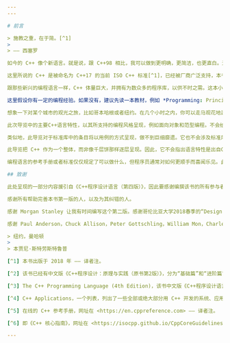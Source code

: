 ```yaml
---
---

# 前言

> 施教之重，在于简。[^1]
>
> —— 西塞罗

如今的 C++ 像个新语言。就是说，跟 C++98 相比，我可以做到更明确，更简洁，也更直白。进一步说，编译器核验得更出色，生成的程序运行得更快。

这里所说的 C++ 是被命名为 C++17 的当前 ISO C++ 标准[^1]，已经被厂商广泛支持，本书对其给出一个概览。此外，还提到一些概念和模块，它们被定义在 ISO 技术规范里，虽已有所应用，但至少在 C++20 尚无计划被纳入标准。

跟那些新兴的编程语言一样，C++ 体量巨大，并拥有为数众多的程序库，以供不时之需。这本小册子旨在为程序员老手营造一个概念，以了解现代C++的主要构成。它涵盖了绝大多数语言特性，及多数标准库组件。本书可在数小时内读完，但很明显，如果想写出优良的C++程序，远非一日之功。幸而此书目的并不在于精通，而是给出一个概览，一些关键用例，并为程序员入门助一臂之力。

这里假设你有一定的编程经验。如果没有，建议先读一本教材，例如 *Programming: Principles and Practice Using C++ (Second edition)* [Stroustrup,2014][^2]，然后再从这里读下去。就算你以前有过编程经验，你用过的语言或者开发过的程序，也很可能与此书呈现的 C++ 风格大相径庭。

想象一下对某个城市的观光之旅，比如哥本哈根或者纽约。在几个小时之内，你可以走马观花地逛到主要的打卡点，听几个相关的传说，得知一些后续旅行的建议。你**无法**仅仅通过观光就详尽了解一个城市，**无法**详察所见所闻，**无法**通晓支配这个城市的规则和潜规则。要真正了解一个城市，你得在那生活，通常得好几年。无论如何，你只需要一点运气，即可获取一点概括性的认知，一个有关该城市特色的小抄，以及可能引起你兴趣的事物列表。导览结束后，就可以展开深入的探索了。

此次导览中的主要C++语言特性，以其所支持的编程风格呈现，例如面向对象和范型编程。不会给出一个详尽的，参考手册式的，对语言特性的逐条检视。基于优秀教科书的惯例，我试图在使用一个特性之前讲解它，但这并不总是行得通，而且人们也不总是从头至尾地阅读。所以，希望读者能善加利用交叉引用和索引。

类似地，此导览对于标准库中的条目将以用例的方式呈现，做不到巨细靡遗。它也不会涉及标准库以外的程序库。读者可按需要检索相关资料。[Stroustrup,2013][^3] 和 [Stroustrup,2014][^4] 就是这种资料，此外网络上也有海量的资料（质量参差不齐），例如 [Cppreference][^5]。比方说，当我提到标准库中的某个函数或者类，它的定义就垂手可得，查阅文档，即可顺藤摸瓜获取大量相关资料。

此导览把 C++ 作为一个整体，而非像千层饼那样逐层呈现。因此，它不会指出语言特性是出自C —— 作为 C++98 的一部分，或是较新的 C++11、C++14，或是 C++17。此类信息可见于第16章（历史及兼容性）。我将着眼于本原，并尽量简明，不过我没能克制住冲动，介绍了些超纲的新特性。这似乎恰好能满足许多已经知悉旧版 C++ 读者的好奇心。

编程语言的参考手册或者标准仅仅规定了可以做什么，但程序员通常对如何更顺手而喜闻乐见。此问题通过选题范畴解决了一部分，另一部分解答体现于文本，尤其是建议章节中的部分。更多的，关于**好的不落伍的** C++ 要素，参见《C++ Core Guidelines》[Stroustrup,2015][^6]。该核心指南是一份优秀的资料，可供深入探索本书提到的理念。你大概会注意到，比对核心指南与本书，其建议格式甚至建议编号都极其相似。其中一个原因是，本书第一版是起草核心指南时的主要出处。

## 致谢

此处呈现的一部分内容援引自《C++程序设计语言（第四版）》，因此要感谢编撰该书的所有参与者。

感谢所有帮助完善本书第一版的人，以及为其纠错的人。

感谢 Morgan Stanley 让我有时间编写这个第二版。感谢哥伦比亚大学2018春季的“Design Using C++”课程，该课程为本书的一个早起草稿发现了很多笔误及bug，并提供了许多建设性的意见。

感谢 Paul Anderson，Chuck Allison，Peter Gottschling，William Mon，Charles 以及 Sergey Zubkov，他们审阅此书并给出了很多改进意见。

> 纽约，曼哈顿
>
> 本贾尼·斯特劳斯特鲁普

[^1] 本书出版于 2018 年 —— 译者注。

[^2] 该书已经有中文版《C++程序设计：原理与实践（原书第2版）》，分为“基础篇”和“进阶篇”两册，由 机械工业出版社 出版于2017年4月1日 —— 译者注。

[^3] The C++ Programming Language (4th Edition)，该书中文版《C++程序设计语言》已经由 机械工业出版社 出版于2019年6月1日。 —— 译者注。

[^4] C++ Applications，一个列表，列出了一些全部或绝大部分用 C++ 开发的系统、应用或者程序库，位于作者网站的页面 <https://www.stroustrup.com/applications.html> —— 译者注。

[^5] 在线的 C++ 参考手册，网址在 <https://en.cppreference.com> —— 译者注。

[^6] 即《C++ 核心指南》，网址在 <https://isocpp.github.io/CppCoreGuidelines/CppCoreGuidelines> 非官方中文版可参见 <https://github.com/lynnboy/CppCoreGuidelines-zh-CN/blob/master/CppCoreGuidelines-zh-CN.md> —— 译者注。

---
```

